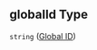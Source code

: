 ## globalId Type

`string` ([Global ID](config-properties-project-information-widget-config-properties-field-names-properties-global-id.md))

